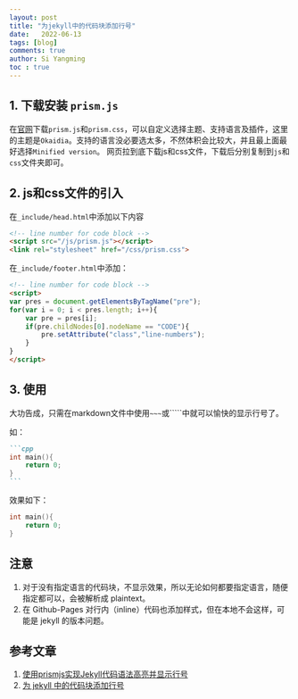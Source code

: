 ```yaml
---
layout: post
title: "为jekyll中的代码块添加行号"
date:   2022-06-13
tags: [blog]
comments: true
author: Si Yangming
toc : true
---
```


## 1. 下载安装 `prism.js`

在[官网](https://prismjs.com/download.html)下载`prism.js`和`prism.css`，可以自定义选择主题、支持语言及插件，这里的主题是`Okaidia`。支持的语言没必要选太多，不然体积会比较大，并且最上面最好选择`Minified version`。
网页拉到底下载js和css文件，下载后分别复制到`js`和`css`文件夹即可。

## 2. js和css文件的引入

在`_include/head.html`中添加以下内容

```html
<!-- line number for code block -->
<script src="/js/prism.js"></script>
<link rel="stylesheet" href="/css/prism.css">
```

在`_include/footer.html`中添加：

```html
<!-- line number for code block -->
<script>
var pres = document.getElementsByTagName("pre");
for(var i = 0; i < pres.length; i++){
    var pre = pres[i];
    if(pre.childNodes[0].nodeName == "CODE"){
        pre.setAttribute("class","line-numbers");
    }
}
</script>
```

## 3. 使用

大功告成，只需在markdown文件中使用`~~~`或`````中就可以愉快的显示行号了。

如：

~~~markdown
```cpp
int main(){
    return 0;
}
```
~~~

效果如下：

```cpp
int main(){
    return 0;
}
```

## 注意

1. 对于没有指定语言的代码块，不显示效果，所以无论如何都要指定语言，随便指定都可以，会被解析成 plaintext。
2. 在 Github-Pages 对行内（inline）代码也添加样式，但在本地不会这样，可能是 jekyll 的版本问题。

## 参考文章

1. [使用prismjs实现Jekyll代码语法高亮并显示行号](https://blog.csdn.net/u013961139/article/details/78853544)
2. [为 jekyll 中的代码块添加行号](https://hugueliu.github.io/2019/12/28/add_line_number_for_code_block_in_jekyll/)